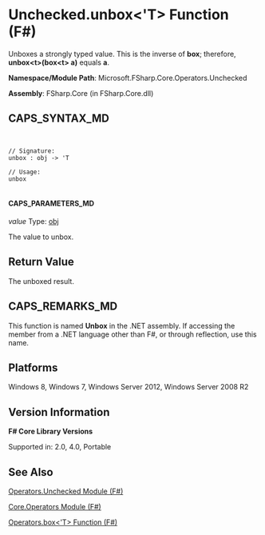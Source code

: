 # Unchecked.unbox<'T> Function (F#)

Unboxes a strongly typed value. This is the inverse of **box**; therefore, **unbox&lt;t&gt;(box&lt;t&gt; a)** equals **a**.

**Namespace/Module Path**: Microsoft.FSharp.Core.Operators.Unchecked

**Assembly**: FSharp.Core (in FSharp.Core.dll)


## CAPS_SYNTAX_MD



```


// Signature:
unbox : obj -> 'T

// Usage:
unbox


```



#### CAPS_PARAMETERS_MD
*value*
Type: [obj](http://msdn.microsoft.com/en-us/library/dcf2430f-702b-40e5-a0a1-97518bf137f7)


The value to unbox.




## Return Value
The unboxed result.


## CAPS_REMARKS_MD
This function is named **Unbox** in the .NET assembly. If accessing the member from a .NET language other than F#, or through reflection, use this name.


## Platforms
Windows 8, Windows 7, Windows Server 2012, Windows Server 2008 R2


## Version Information
**F# Core Library Versions**

Supported in: 2.0, 4.0, Portable




## See Also
[Operators.Unchecked Module &#40;F&#35;&#41;](Operators.Unchecked+Module+%28F%23%29.md)

[Core.Operators Module &#40;F&#35;&#41;](Core.Operators+Module+%28F%23%29.md)

[Operators.box&#60;'T&#62; Function &#40;F&#35;&#41;](Operators.boxL%27TR+Function+%28F%23%29.md)


